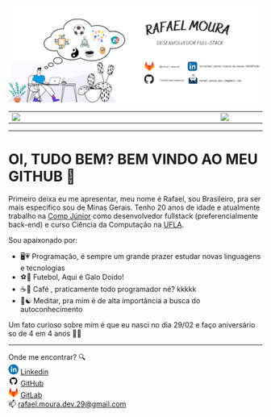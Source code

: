 ![capa][capagithub]

<center>
<table>
    <tr>
        <td><img width="400px" align="left" src="https://github-readme-stats.vercel.app/api/top-langs/?username=rafaelportomoura&hide=html&layout=compact&theme=buefy" /></td>
        <td><img width="495px" align="left" src="https://github-readme-stats.vercel.app/api?username=rafaelportomoura&theme=buefy"/></td>
    </tr>   
</table>
</center>  

***

# OI, TUDO BEM? BEM VINDO AO MEU GITHUB 🤙

Primeiro deixa eu me apresentar, meu nome é Rafael, sou Brasileiro, pra ser mais específico sou de Minas Gerais. Tenho 20 anos de idade e atualmente trabalho na [Comp Júnior][sitecomp] como desenvolvedor fullstack (preferencialmente back-end) e curso Ciência da Computação na [UFLA][siteufla].  

Sou apaixonado por: 
* 🖥️💗 Programação, é sempre um grande prazer estudar novas linguagens e tecnologias 
* ⚽🐓 Futebol, Aqui é Galo Doido!   
* ☕🖤 Café , praticamente todo programador né? kkkkk 
* 🙏☯️ Meditar, pra mim é de alta importância a busca do autoconhecimento 

Um fato curioso sobre mim é que eu nasci no dia 29/02 e faço aniversário so de 4 em 4 anos
🙈😅  

***

Onde me encontrar? 🔍  
[![linkedin][linkedin-icon]][linkedin-url] [Linkedin][linkedin-url]   
[![GitHub][github-icon]][github-url] [GitHub][github-url]    
[![GitLab][gitlab-icon]][gitlab-url] [GitLab][gitlab-url]  
 📫 rafael.moura.dev.29@gmail.com
 
<!--
**rafaelportomoura/rafaelportomoura** is a ✨ _special_ ✨ repository because its `README.md` (this file) appears on your GitHub profile.

Here are some ideas to get you started:

- 🔭 I’m currently working on ...
- 🌱 I’m currently learning ...
- 👯 I’m looking to collaborate on ...
- 🤔 I’m looking for help with ...
- 💬 Ask me about ...
- 📫 How to reach me: ...
- 😄 Pronouns: ...
- ⚡ Fun fact: ...M
-->


<!-- URLS -->
[sitecomp]: https://compjunior.com.br
[siteufla]: https://ufla.br
[linkedin-url]: https://www.linkedin.com/in/rafael-porto-vieira-de-moura-369307168/
[github-url]: https://github.com/rafaelportomoura  
[gitlab-url]: https://gitlab.com/rafael.moura1

<!-- IMAGENS -->
[capagithub]: images/canvas/capa-github.png
[linkedin-icon]: images/icons/linkedin-azul.png
[github-icon]: images/icons/github.png
[gitlab-icon]: images/icons/gitlab.png